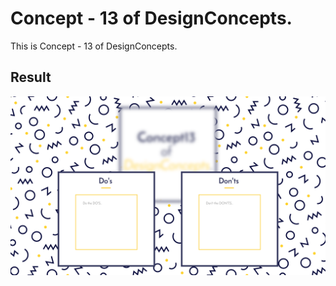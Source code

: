 Concept - 13 of DesignConcepts.
==============================

This is Concept - 13 of DesignConcepts.

Result
-----------
<p align="center">
  <img src="c13.png"/>
</p>

